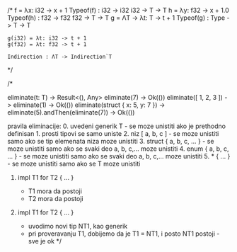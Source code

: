 
/*
    f = λx: i32 -> x + 1            Typeof(f) : i32 -> i32          i32 -> T -> T
    h = λy: f32 -> x + 1.0          Typeof(h) : f32 -> f32          f32 -> T -> T
    g = ΛT -> λt: T -> t + 1        Typeof(g) : Type -> T -> T

    g(i32) = λt: i32 -> t + 1
    g(f32) = λt: f32 -> t + 1

    Indirection : ΛT -> Indirection`T
*/

/*

eliminate<T>(t: T) -> Result<(), Any>
eliminate(7) -> Ok(())
eliminate([ 1, 2, 3 ]) -> eliminate(1) -> Ok(())
eliminate(struct { x: 5, y: 7 }) -> eliminate(5).andThen(eliminate(7)) -> Ok(())


pravila eliminacije:
    0. uvedeni generik T - se moze unistiti ako je prethodno definisan
    1. prosti tipovi se samo uniste
    2. niz [ a, b, c ] - se moze unistiti samo ako se tip elemenata niza moze unistiti
    3. struct { a, b, c, ... } - se moze unistiti samo ako se svaki deo a, b, c,... moze unistiti
    4. enum { a, b, c, ... } - se moze unistiti samo ako se svaki deo a, b, c,... moze unistiti
    5. *<T> { ... } - se moze unistiti samo ako se T moze unistiti

1. impl T1 for T2 { ... }
    - T1 mora da postoji
    - T2 mora da postoji

2. impl<NT1> T1 for T2 { ... }
    - uvodimo novi tip NT1, kao generik
    - pri proveravanju T1, dobijemo da je T1 = NT1, i posto NT1 postoji - sve je ok
*/